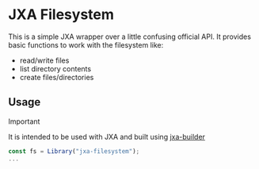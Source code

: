 # JXA Filesystem

This is a simple JXA wrapper over a little confusing official API.
It provides basic functions to work with the filesystem like:

- read/write files
- list directory contents
- create files/directories

## Usage

> [!IMPORTANT]
> It is intended to be used with JXA and built using [jxa-builder](https://github.com/seb0xff/jxa-builder)

```javascript
const fs = Library("jxa-filesystem");
...
```
